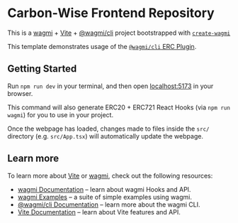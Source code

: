 # Carbon-Wise Frontend Repository

This is a [wagmi](https://wagmi.sh) + [Vite](https://vitejs.dev/) + [@wagmi/cli](https://wagmi.sh/cli) project bootstrapped with [`create-wagmi`](https://github.com/wagmi-dev/wagmi/tree/main/packages/create-wagmi)

This template demonstrates usage of the [`@wagmi/cli` ERC Plugin](https://wagmi.sh/cli/plugins/erc).

## Getting Started

Run `npm run dev` in your terminal, and then open [localhost:5173](http://localhost:5173) in your browser.

This command will also generate ERC20 + ERC721 React Hooks (via `npm run wagmi`) for you to use in your project.

Once the webpage has loaded, changes made to files inside the `src/` directory (e.g. `src/App.tsx`) will automatically update the webpage.

## Learn more

To learn more about [Vite](https://vitejs.dev/) or [wagmi](https://wagmi.sh), check out the following resources:

- [wagmi Documentation](https://wagmi.sh) – learn about wagmi Hooks and API.
- [wagmi Examples](https://wagmi.sh/examples/connect-wallet) – a suite of simple examples using wagmi.
- [@wagmi/cli Documentation](https://wagmi.sh/cli) – learn more about the wagmi CLI.
- [Vite Documentation](https://vitejs.dev/) – learn about Vite features and API.
